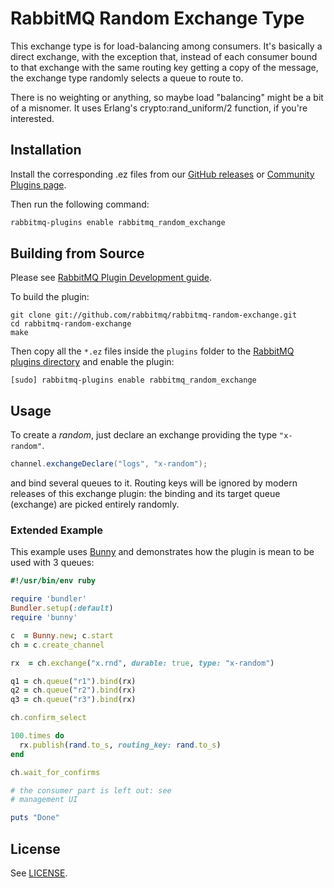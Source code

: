# RabbitMQ Random Exchange Type

This exchange type is for load-balancing among consumers. It's basically 
a direct exchange, with the exception that, instead of each consumer bound 
to that exchange with the same routing key getting a copy of the message, 
the exchange type randomly selects a queue to route to.

There is no weighting or anything, so maybe load "balancing" might be a bit 
of a misnomer. It uses Erlang's crypto:rand_uniform/2 function, if you're 
interested.

## Installation

Install the corresponding .ez files from our
[GitHub releases](https://github.com/rabbitmq/rabbitmq-random-exchange/releases) or [Community Plugins page](https://www.rabbitmq.com/community-plugins.html).

Then run the following command:

```bash
rabbitmq-plugins enable rabbitmq_random_exchange
```

## Building from Source

Please see [RabbitMQ Plugin Development guide](https://www.rabbitmq.com/plugin-development.html).

To build the plugin:

    git clone git://github.com/rabbitmq/rabbitmq-random-exchange.git
    cd rabbitmq-random-exchange
    make

Then copy all the `*.ez` files inside the `plugins` folder to the [RabbitMQ plugins directory](https://www.rabbitmq.com/relocate.html)
and enable the plugin:

    [sudo] rabbitmq-plugins enable rabbitmq_random_exchange


## Usage

To create a _random_, just declare an exchange providing the type `"x-random"`.

```java
channel.exchangeDeclare("logs", "x-random");
```

and bind several queues to it. Routing keys will be ignored by modern releases
of this exchange plugin: the binding and its target queue (exchange) are picked
entirely randomly.

### Extended Example

This example uses [Bunny](http://rubybunny.info) and demonstrates
how the plugin is mean to be used with 3 queues:

``` ruby
#!/usr/bin/env ruby

require 'bundler'
Bundler.setup(:default)
require 'bunny'

c  = Bunny.new; c.start
ch = c.create_channel

rx  = ch.exchange("x.rnd", durable: true, type: "x-random")

q1 = ch.queue("r1").bind(rx)
q2 = ch.queue("r2").bind(rx)
q3 = ch.queue("r3").bind(rx)

ch.confirm_select

100.times do
  rx.publish(rand.to_s, routing_key: rand.to_s)
end

ch.wait_for_confirms

# the consumer part is left out: see
# management UI

puts "Done"
```


## License

See [LICENSE](./LICENSE).
